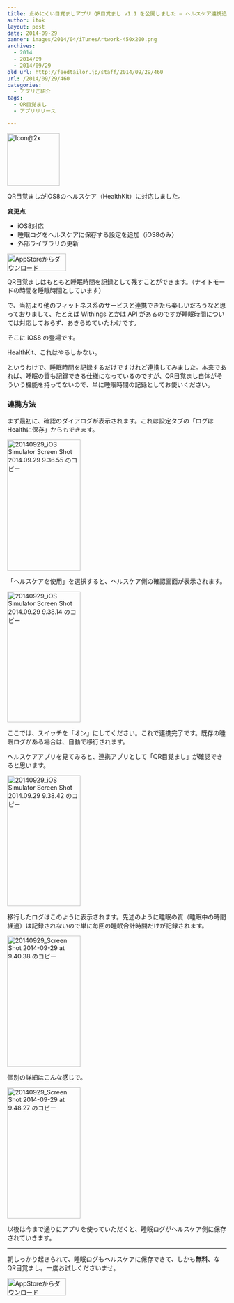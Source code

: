 ```yaml
---
title: 止めにくい目覚ましアプリ QR目覚まし v1.1 を公開しました – ヘルスケア連携追加
author: itok
layout: post
date: 2014-09-29
banner: images/2014/04/iTunesArtwork-450x200.png
archives:
  - 2014
  - 2014/09
  - 2014/09/29
old_url: http://feedtailor.jp/staff/2014/09/29/460
url: /2014/09/29/460
categories:
  - アプリご紹介
tags:
  - QR目覚まし
  - アプリリリース

---
```

<a href="https://itunes.apple.com/jp/app/id766097130" target=_blank><img src="/images/2014/04/53394b992df5454fdee0c605c1cb73a2.png" alt="Icon@2x" width="120" height="120" class="alignnone size-full wp-image-106" /></a>

QR目覚ましがiOS8のヘルスケア（HealthKit）に対応しました。

**変更点**

  * iOS8対応
  * 睡眠ログをヘルスケアに保存する設定を追加（iOS8のみ）
  * 外部ライブラリの更新

<a href="https://itunes.apple.com/jp/app/id766097130" target=_blank><img src="/images/2014/04/Download_on_the_App_Store_Badge_JP_135x40_1004.png" alt="AppStoreからダウンロード" width="135" height="40" class="alignnone size-full wp-image-58" /></a>

QR目覚ましはもともと睡眠時間を記録として残すことができます。（ナイトモードの時間を睡眠時間としています）

で、当初より他のフィットネス系のサービスと連携できたら楽しいだろうなと思っておりまして、たとえば Withings とかは API があるのですが睡眠時間については対応しておらず、あきらめていたわけです。

そこに iOS8 の登場です。

HealthKit、これはやるしかない。

というわけで、睡眠時間を記録するだけですけれど連携してみました。本来であれば、睡眠の質も記録できる仕様になっているのですが、QR目覚まし自体がそういう機能を持ってないので、単に睡眠時間の記録としてお使いください。

### 連携方法

まず最初に、確認のダイアログが表示されます。これは設定タブの「ログはHealthに保存」からもできます。

[<img src="/images/2014/09/53c1275df7eae129e69d303a59e57b76-168x300.png" alt="20140929_iOS Simulator Screen Shot 2014.09.29 9.36.55 のコピー" width="168" height="300" class="alignnone size-medium wp-image-461" />](/images/2014/09/53c1275df7eae129e69d303a59e57b76.png)

「ヘルスケアを使用」を選択すると、ヘルスケア側の確認画面が表示されます。

[<img src="/images/2014/09/ba52108e610704d1bd180ad2a9a0841c-168x300.png" alt="20140929_iOS Simulator Screen Shot 2014.09.29 9.38.14 のコピー" width="168" height="300" class="alignnone size-medium wp-image-462" />](/images/2014/09/ba52108e610704d1bd180ad2a9a0841c.png)

ここでは、スイッチを「オン」にしてください。これで連携完了です。既存の睡眠ログがある場合は、自動で移行されます。

ヘルスケアアプリを見てみると、連携アプリとして「QR目覚まし」が確認できると思います。

[<img src="/images/2014/09/3bc91d5e4a4700f58725d175c1192e3a-168x300.png" alt="20140929_iOS Simulator Screen Shot 2014.09.29 9.38.42 のコピー" width="168" height="300" class="alignnone size-medium wp-image-467" />](/images/2014/09/3bc91d5e4a4700f58725d175c1192e3a.png)

移行したログはこのように表示されます。先述のように睡眠の質（睡眠中の時間経過）は記録されないので単に毎回の睡眠合計時間だけが記録されます。

[<img src="/images/2014/09/832b709b1ee8fc599fe7552b41c4d406-168x300.png" alt="20140929_Screen Shot 2014-09-29 at 9.40.38 のコピー" width="168" height="300" class="alignnone size-medium wp-image-464" />](/images/2014/09/832b709b1ee8fc599fe7552b41c4d406.png)

個別の詳細はこんな感じで。

[<img src="/images/2014/09/eb9bdd2ed221007d731a55ca15488b44-168x300.png" alt="20140929_Screen Shot 2014-09-29 at 9.48.27 のコピー" width="168" height="300" class="alignnone size-medium wp-image-465" />](/images/2014/09/eb9bdd2ed221007d731a55ca15488b44.png)

以後は今まで通りにアプリを使っていただくと、睡眠ログがヘルスケア側に保存されていきます。

* * *

朝しっかり起きられて、睡眠ログもヘルスケアに保存できて、しかも**無料**、なQR目覚まし。一度お試しくださいませ。

<a href="https://itunes.apple.com/jp/app/id766097130" target=_blank><img src="/images/2014/04/Download_on_the_App_Store_Badge_JP_135x40_1004.png" alt="AppStoreからダウンロード" width="135" height="40" class="alignnone size-full wp-image-58" /></a>